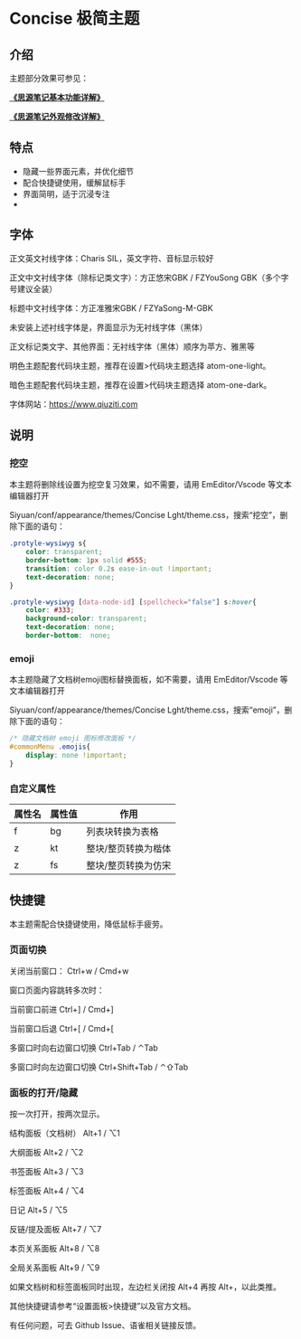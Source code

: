 # Concise 极简主题

## 介绍

主题部分效果可参见：

[**《思源笔记基本功能详解》**](https://www.yuque.com/u25584857/ryp75p/cd49lz)

[**《思源笔记外观修改详解》**](https://www.yuque.com/u25584857/ryp75p/sgf58w)



## 特点

* 隐藏一些界面元素，并优化细节
* 配合快捷键使用，缓解鼠标手
* 界面简明，适于沉浸专注
* 

## 字体

正文英文衬线字体：Charis SIL，英文字符、音标显示较好

正文中文衬线字体（除标记类文字）：方正悠宋GBK / FZYouSong GBK（多个字号建议全装）

标题中文衬线字体：方正准雅宋GBK / FZYaSong-M-GBK

未安装上述衬线字体是，界面显示为无衬线字体（黑体）

正文标记类文字、其他界面：无衬线字体（黑体）顺序为苹方、雅黑等



明色主题配套代码块主题，推荐在设置>代码块主题选择 atom-one-light。

暗色主题配套代码块主题，推荐在设置>代码块主题选择 atom-one-dark。

字体网站：https://www.qiuziti.com



## 说明

### 挖空

本主题将删除线设置为挖空复习效果，如不需要，请用 EmEditor/Vscode 等文本编辑器打开

Siyuan/conf/appearance/themes/Concise Lght/theme.css，搜索“挖空”，删除下面的语句：

```css
.protyle-wysiwyg s{
    color: transparent;
    border-bottom: 1px solid #555;
    transition: color 0.2s ease-in-out !important;
    text-decoration: none;
}

.protyle-wysiwyg [data-node-id] [spellcheck="false"] s:hover{
    color: #333;
    background-color: transparent;
    text-decoration: none;
    border-bottom:  none;
```

### emoji

本主题隐藏了文档树emoji图标替换面板，如不需要，请用 EmEditor/Vscode 等文本编辑器打开

Siyuan/conf/appearance/themes/Concise Lght/theme.css，搜索“emoji”，删除下面的语句：

```css
/* 隐藏文档树 emoji 图标修改面板 */
#commonMenu .emojis{
    display: none !important;
}
```



### 自定义属性

| 属性名 | 属性值 | 作用                |
| ------ | ------ | ------------------- |
| f      | bg     | 列表块转换为表格    |
| z      | kt     | 整块/整页转换为楷体 |
| z      | fs     | 整块/整页转换为仿宋 |



## 快捷键

本主题需配合快捷键使用，降低鼠标手疲劳。

### 页面切换

关闭当前窗口： Ctrl+w / Cmd+w

窗口页面内容跳转多次时：

当前窗口前进 Ctrl+] / Cmd+]

当前窗口后退 Ctrl+[ / Cmd+[

多窗口时向右边窗口切换 Ctrl+Tab / ⌃Tab

多窗口时向左边窗口切换 Ctrl+Shift+Tab / ⌃⇧Tab

### 面板的打开/隐藏

按一次打开，按两次显示。

结构面板（文档树） Alt+1 / ⌥1

大纲面板 Alt+2 / ⌥2

书签面板 Alt+3 / ⌥3

标签面板 Alt+4 / ⌥4

日记 Alt+5 / ⌥5

反链/提及面板 Alt+7 / ⌥7

本页关系面板 Alt+8 / ⌥8

全局关系面板 Alt+9 / ⌥9



如果文档树和标签面板同时出现，左边栏关闭按 Alt+4 再按 Alt+，以此类推。

其他快捷键请参考“设置面板>快捷键”以及官方文档。



有任何问题，可去 Github Issue、语雀相关链接反馈。













